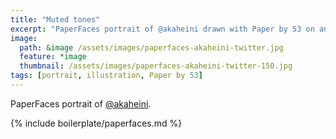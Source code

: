 ```yaml
---
title: "Muted tones"
excerpt: "PaperFaces portrait of @akaheini drawn with Paper by 53 on an iPad."
image: 
  path: &image /assets/images/paperfaces-akaheini-twitter.jpg 
  feature: *image
  thumbnail: /assets/images/paperfaces-akaheini-twitter-150.jpg
tags: [portrait, illustration, Paper by 53]
---
```


PaperFaces portrait of [@akaheini](https://twitter.com/akaheini).

{% include boilerplate/paperfaces.md %}
